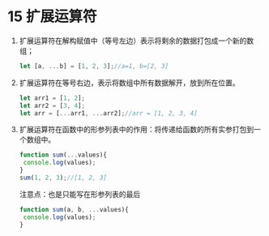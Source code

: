 # 15 扩展运算符

1. 扩展运算符在解构赋值中（等号左边）表示将剩余的数据打包成一个新的数组；

   ```javascript
   let [a, ...b] = [1, 2, 3];//a=1, b=[2, 3]
   ```

   

2. 扩展运算符在等号右边，表示将数组中所有数据解开，放到所在位置。

   ```javascript
   let arr1 = [1, 2];
   let arr2 = [3, 4];
   let arr = [...arr1, ...arr2];//arr = [1, 2, 3, 4]
   ```

3. 扩展运算符在函数中的形参列表中的作用：将传递给函数的所有实参打包到一个数组中。

   ```javascript
   function sum(...values){
   	console.log(values);
   }
   sum(1, 2, 3);//[1, 2, 3]
   ```

   注意点：也是只能写在形参列表的最后

   ```javascript
   function sum(a, b, ...values){
   	console.log(values);
   }
   ```

   
